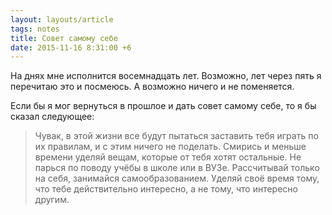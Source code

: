```yaml
---
layout: layouts/article
tags: notes
title: Совет самому себе
date: 2015-11-16 8:31:00 +6
---
```

На днях мне исполнится восемнадцать лет. Возможно, лет через пять я перечитаю это и посмеюсь. А возможно ничего и не поменяется.

Если бы я мог вернуться в прошлое и дать совет самому себе, то я бы сказал следующее:

> Чувак, в этой жизни все будут пытаться заставить тебя играть по их правилам, и с этим ничего не поделать. Смирись и меньше времени уделяй вещам, которые от тебя хотят остальные. Не парься по поводу учёбы в школе или в ВУЗе. Рассчитывай только на себя, занимайся самообразованием. Уделяй своё время тому, что тебе действительно интересно, а не тому, что интересно другим.

